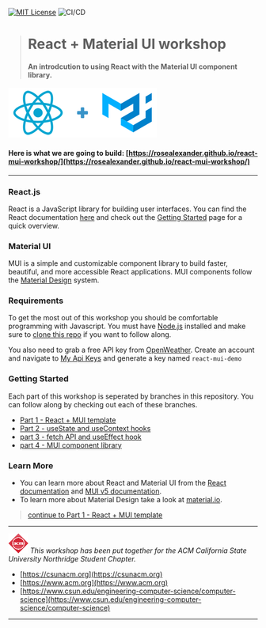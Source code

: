 [![MIT License][license-shield]][license-url] ![CI/CD](https://github.com/rosealexander/react-mui-workshop/actions/workflows/main.yml/badge.svg)

> # React + Material UI workshop
> #### An introdcution to using React with the Material UI component library.
![React + Material UI logos](./react_mui.png)

#### Here is what we are going to build: [https://rosealexander.github.io/react-mui-workshop/](https://rosealexander.github.io/react-mui-workshop/)
___

### React.js
React is a JavaScript library for building user interfaces.
You can find the React documentation [here](https://reactjs.org/docs)
and check out the [Getting Started](https://reactjs.org/docs/getting-started.html) page for a quick overview.

### Material UI
MUI is a simple and customizable component library to build faster, beautiful, and more accessible React applications.
MUI components follow the [Material Design](https://material.io/design/introduction) system.

### Requirements
To get the most out of this workshop you should be comfortable programming with Javascript.
You must have [Node.js](https://nodejs.org/en/) installed and make sure to [clone this repo](https://docs.github.com/en/repositories/creating-and-managing-repositories/cloning-a-repository)
if you want to follow along.

You also need to grab a free API key from [OpenWeather](https://openweathermap.org/api).
Create an account and navigate to [My Api Keys](https://home.openweathermap.org/api_keys)
and generate a key named `react-mui-demo`

### Getting Started
Each part of this workshop is seperated by branches in this repository. 
You can follow along by checking out each of these branches.
+ [Part 1 - React + MUI template](https://github.com/rosealexander/react-mui-workshop/tree/part1-react+mui-template)
+ [Part 2 - useState and useContext hooks](https://github.com/rosealexander/react-mui-workshop/tree/part2-useContext%26useState)
+ [part 3 - fetch API and useEffect hook](https://github.com/rosealexander/react-mui-workshop/tree/part3-useEffect)
+ [part 4 - MUI component library](https://github.com/rosealexander/react-mui-workshop/tree/part4-MUI)

### Learn More
- You can learn more about React and Material UI from the [React documentation](https://reactjs.org/)
and [MUI v5 documentation](https://mui.com/getting-started/installation/).
- To learn more about Material Design take a look at [material.io](https://material.io/design).

> [continue to Part 1 - React + MUI template](https://github.com/rosealexander/react-mui-workshop/tree/part1-react+mui-template) 

___
<!-- https://www.markdownguide.org/basic-syntax/#reference-style-links -->
[license-shield]: https://img.shields.io/github/license/rosealexander/react-mui-workshop.svg?style=for-the-badge
[license-url]: https://github.com/rosealexander/react-mui-workshop/blob/master/LICENSE


![CSUN ACM Logo <](./acm_logo.png)
*This workshop has been put together for the ACM California State University Northridge Student Chapter.*
- [https://csunacm.org](https://csunacm.org)
- [https://www.acm.org](https://www.acm.org)
- [https://www.csun.edu/engineering-computer-science/computer-science](https://www.csun.edu/engineering-computer-science/computer-science)
___
